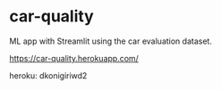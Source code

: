 # car-quality

ML app with Streamlit using the car evaluation dataset.

https://car-quality.herokuapp.com/

heroku: dkonigiriwd2

